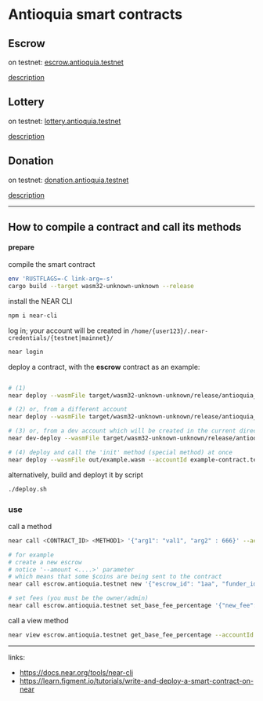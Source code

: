 # Antioquia smart contracts

## Escrow

on testnet: [escrow.antioquia.testnet](https://explorer.testnet.near.org/accounts/escrow.antioquia.testnet)

[description](escrow/README.md)


## Lottery

on testnet: [lottery.antioquia.testnet](https://explorer.testnet.near.org/accounts/lottery.antioquia.testnet)

[description](lottery/README.md)


## Donation

on testnet: [donation.antioquia.testnet](https://explorer.testnet.near.org/accounts/donation.antioquia.testnet)

[description](donation/README.md)

---

## How to compile a contract and call its methods

#### prepare
compile the smart contract
```bash
env 'RUSTFLAGS=-C link-arg=-s' 
cargo build --target wasm32-unknown-unknown --release
```

install the NEAR CLI
```bash
npm i near-cli
```

log in; your account will be created in `/home/{user123}/.near-credentials/{testnet|mainnet}/`

```bash
near login
```

deploy a contract, with the **escrow** contract as an example:
```bash

# (1)
near deploy --wasmFile target/wasm32-unknown-unknown/release/antioquia_escrow.wasm --accountId antioquia.testnet

# (2) or, from a different account
near deploy --wasmFile target/wasm32-unknown-unknown/release/antioquia_escrow.wasm --accountId escrow.antioquia.testnet

# (3) or, from a dev account which will be created in the current directory
near dev-deploy --wasmFile target/wasm32-unknown-unknown/release/antioquia_escrow.wasm

# (4) deploy and call the 'init' method (special method) at once
near deploy --wasmFile out/example.wasm --accountId example-contract.testnet --initFunction new --initArgs '{"owner_id": "example-contract.testnet", "total_supply": "10000000"}'
```

alternatively, build and deployt it by script
```bash
./deploy.sh
```

### use
call a method
```bash
near call <CONTRACT_ID> <METHOD1> '{"arg1": "val1", "arg2" : 666}' --accountId <ACCOUNT_ID>

# for example
# create a new escrow
# notice '--amount <....>' parameter
# which means that some $coins are being sent to the contract
near call escrow.antioquia.testnet new '{"escrow_id": "1aa", "funder_id": "11", "beneficiary_id": "22", "agreed_amount": 555}' --amount 0.000000000000000000000010 --accountId antioquia.testnet 

# set fees (you must be the owner/admin)
near call escrow.antioquia.testnet set_base_fee_percentage '{"new_fee": 3}' --accountId escrow.antioquia.testnet
```

call a view method
```bash
near view escrow.antioquia.testnet get_base_fee_percentage --accountId antioquia.testnet
```

---
links:

* https://docs.near.org/tools/near-cli
* https://learn.figment.io/tutorials/write-and-deploy-a-smart-contract-on-near
